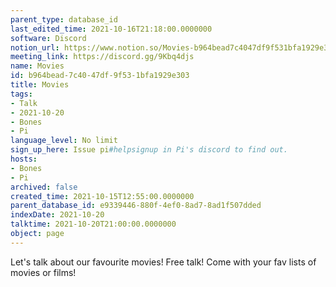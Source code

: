 ```yaml
---
parent_type: database_id
last_edited_time: 2021-10-16T21:18:00.0000000
software: Discord
notion_url: https://www.notion.so/Movies-b964bead7c4047df9f531bfa1929e303
meeting_link: https://discord.gg/9Kbq4djs
name: Movies
id: b964bead-7c40-47df-9f53-1bfa1929e303
title: Movies
tags:
- Talk
- 2021-10-20
- Bones
- Pi
language_level: No limit
sign_up_here: Issue pi#helpsignup in Pi's discord to find out.
hosts:
- Bones
- Pi
archived: false
created_time: 2021-10-15T12:55:00.0000000
parent_database_id: e9339446-880f-4ef0-8ad7-8ad1f507dded
indexDate: 2021-10-20
talktime: 2021-10-20T21:00:00.0000000
object: page
---
```


Let's talk about our favourite movies!
Free talk! Come with your fav lists of movies or films!


